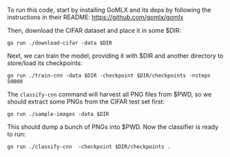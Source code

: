 To run this code, start by installing GoMLX and its deps by following the
instructions in their README: https://github.com/gomlx/gomlx

Then, download the CIFAR dataset and place it in some $DIR:

    go run ./download-cifar -data $DIR

Next, we can train the model, providing it with $DIR and another directory
to store/load its checkpoints:

    go run ./train-cnn -data $DIR -checkpoint $DIR/checkpoints -nsteps 50000

The `classify-cnn` command will harvest all PNG files from $PWD, so we should
extract some PNGs from the CIFAR test set first:

    go run ./sample-images -data $DIR

This should dump a bunch of PNGs into $PWD. Now the classifier is ready to run:

    go run ./classify-cnn  -checkpoint $DIR/checkpoints .

